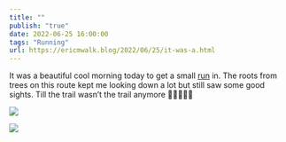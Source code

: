 ```yaml
---
title: ""
publish: "true"
date: 2022-06-25 16:00:00
tags: "Running"
url: https://ericmwalk.blog/2022/06/25/it-was-a.html
---
```


It was a beautiful cool morning today to get a small [run](https://www.strava.com/activities/7374314876) in. The roots from trees on this route kept me looking down a lot but still saw some good sights. Till the trail wasn’t the trail anymore 🤦‍♂️🏃🏻‍♂️

![](https://ericmwalk.blog/uploads/2023/31315cfe4b.jpg)

![](https://ericmwalk.blog/uploads/2023/f78b7bd43b.jpg)